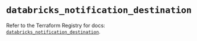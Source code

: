 # `databricks_notification_destination`

Refer to the Terraform Registry for docs: [`databricks_notification_destination`](https://registry.terraform.io/providers/databricks/databricks/1.60.0/docs/resources/notification_destination).

